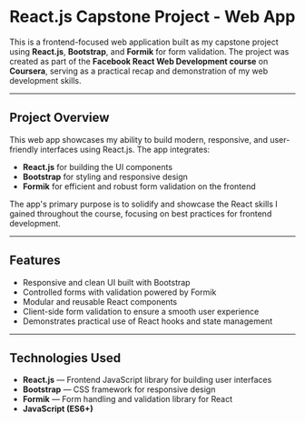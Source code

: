 # React.js Capstone Project - Web App

This is a frontend-focused web application built as my capstone project using **React.js**, **Bootstrap**, and **Formik** for form validation. The project was created as part of the **Facebook React Web Development course** on **Coursera**, serving as a practical recap and demonstration of my web development skills.

---

## Project Overview

This web app showcases my ability to build modern, responsive, and user-friendly interfaces using React.js. The app integrates:

- **React.js** for building the UI components
- **Bootstrap** for styling and responsive design
- **Formik** for efficient and robust form validation on the frontend

The app's primary purpose is to solidify and showcase the React skills I gained throughout the course, focusing on best practices for frontend development.

---

## Features

- Responsive and clean UI built with Bootstrap
- Controlled forms with validation powered by Formik
- Modular and reusable React components
- Client-side form validation to ensure a smooth user experience
- Demonstrates practical use of React hooks and state management

---

## Technologies Used

- **React.js** — Frontend JavaScript library for building user interfaces
- **Bootstrap** — CSS framework for responsive design
- **Formik** — Form handling and validation library for React
- **JavaScript (ES6+)**
